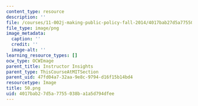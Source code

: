 ```yaml
---
content_type: resource
description: ''
file: /courses/11-002j-making-public-policy-fall-2014/4017bab27d5a7755038ba1a5d794dfee_50.png
file_type: image/png
image_metadata:
  caption: ''
  credit: ''
  image-alt: ''
learning_resource_types: []
ocw_type: OCWImage
parent_title: Instructor Insights
parent_type: ThisCourseAtMITSection
parent_uid: 47fd04a7-32aa-9e8c-9794-d16f15b14bd4
resourcetype: Image
title: 50.png
uid: 4017bab2-7d5a-7755-038b-a1a5d794dfee
---
```

